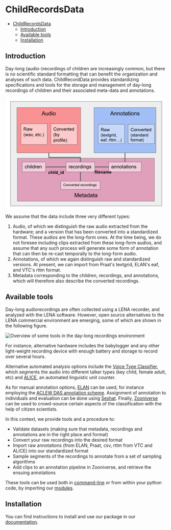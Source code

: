 ChildRecordsData
================

- [ChildRecordsData](#childrecordsdata)
  - [Introduction](#introduction)
  - [Available tools](#available-tools)
  - [Installation](#installation)

Introduction
------------

Day-long (audio-)recordings of children are increasingly common, but
there is no scientific standard formatting that can benefit the
organization and analyses of such data. ChildRecordData provides
standardizing specifications and tools for the storage and management of
day-long recordings of children and their associated meta-data and
annotations.

![File organization structure](docs/source/images/structure.png)

We assume that the data include three very different types:

1.  Audio, of which we distinguish the raw audio extracted from the
    hardware; and a version that has been converted into a standardized
    format. These audios are the long-form ones. At the time being, we
    do not foresee including clips extracted from these long-form
    audios, and assume that any such process will generate some form of
    annotation that can then be re-cast temporally to the long-form
    audio.
2.  Annotations, of which we again distinguish raw and standardized
    versions. At present, we can import from Praat\'s textgrid, ELAN\'s
    eaf, and VTC\'s rttm format.
3.  Metadata corresponding to the children, recordings, and annotations,
    which will therefore also describe the converted recordings.

Available tools
---------------

Day-long audiorecordings are often collected using a LENA recorder, and
analyzed with the LENA software. However, open source alternatives to
the LENA commercial environment are emerging, some of which are shown in
the following figure.

![Overview of some tools in the day-long recordings
environment](docs/source/images/tools.png)

For instance, alternative hardware includes the babylogger and any other
light-weight recording device with enough battery and storage to record
over several hours.

Alternative automated analysis options include the [Voice Type
Classifier](https://github.com/MarvinLvn/voice-type-classifier),
which segments the audio into different talker types (key child, female
adult, etc) and [ALICE](https://github.com/orasanen/ALICE), an automated
linguistic unit counter.

As for manual annotation options,
[ELAN](https://archive.mpi.nl/tla/elan) can be used, for instance
employing the [ACLEW DAS annotation scheme](https://osf.io/b2jep/).
Assignment of annotation to individuals and evaluation can be done using
[Seshat](https://github.com/bootphon/seshat). Finally,
[Zooniverse](https://zooniverse.org) can be used to crowd-source certain aspects
of the classification with the help of citizen scientists.

In this context, we provide tools and a procedure to:

-   Validate datasets (making sure that metadata, recordings and
    annotations are in the right place and format)
-   Convert your raw recordings into the desired format
-   Import raw annotations (from ELAN, Praat, csv, rttm from VTC and
    ALICE) into our standardized format
-   Sample segments of the recordings to annotate from a set of sampling
    algorithms
-   Add clips to an annotation pipeline in Zooniverse, and retrieve the
    ensuing annotations

These tools can be used both in [command-line](https://laac-lscp.github.io/ChildRecordsData/tools.html) or from within your python code, by importing our [modules](https://laac-lscp.github.io/ChildRecordsData/modules.html).

Installation
------------

You can find instructions to install and use our package in our [documentation](https://laac-lscp.github.io/ChildRecordsData/install.html).
